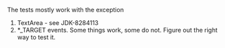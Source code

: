 The tests mostly work with the exception
1. TextArea - see JDK-8284113
2. *_TARGET events. Some things work, some do not. Figure out the right way to test it.
